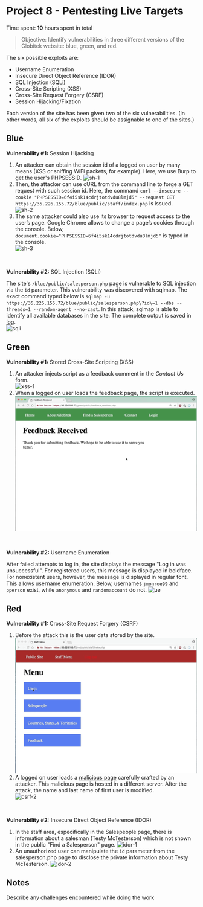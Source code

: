 # Project 8 - Pentesting Live Targets

Time spent: **10** hours spent in total

> Objective: Identify vulnerabilities in three different versions of the Globitek website: blue, green, and red.

The six possible exploits are:
* Username Enumeration
* Insecure Direct Object Reference (IDOR)
* SQL Injection (SQLi)
* Cross-Site Scripting (XSS)
* Cross-Site Request Forgery (CSRF)
* Session Hijacking/Fixation

Each version of the site has been given two of the six vulnerabilities. (In other words, all six of the exploits should be assignable to one of the sites.)



## Blue

**Vulnerability #1:** Session Hijacking

1. An attacker can obtain the session id of a logged on user by many means (XSS or sniffing WiFi packets, for example). Here, we use Burp to get the user's PHPSESSID. 
  ![sh-1](./blue/session-hijacking/sh-1.gif) 
2. Then, the attacker can use cURL from the command line to forge a GET request with such session id. Here, the command ```curl --insecure --cookie "PHPSESSID=6f4i5sk14cdrjtotdvdu8lmjd5" --request GET https://35.226.155.72/blue/public/staff/index.php``` is issued.   
  ![sh-2](./blue/session-hijacking/sh-2.gif)
3. The same attacker could also use its browser to request access to the user’s page. Google Chrome allows to change a page’s cookies through the console. Below, ```document.cookie="PHPSESSID=6f4i5sk14cdrjtotdvdu8lmjd5"``` is typed in the console.  
  ![sh-3](./blue/session-hijacking/sh-3.gif)

<br>

**Vulnerability #2:** SQL Injection (SQLi)

The site's ```/blue/public/salesperson.php``` page is vulnerable to SQL injection via the ```id``` parameter. This vulnerability was discovered with sqlmap. The exact command typed below is ```sqlmap -u https://35.226.155.72/blue/public/salesperson.php\?id\=1 --dbs --threads=1 --random-agent --no-cast```. In this attack, sqlmap is able to identify all available databases in the site. The complete output is saved in [log](./blue/sqli/log).   
![sqli](./blue/sqli/sqli.gif)


 
## Green

**Vulnerability #1:** Stored Cross-Site Scripting (XSS)

1. An attacker injects script as a feedback comment in the *Contact Us* form.  
  ![xss-1](./green/xss/xss-1.gif)
2. When a logged on user loads the feedback page, the script is executed.  
  ![xss-2](./green/xss/xss-2.gif)

<br>

**Vulnerability #2:** Username Enumeration

After failed attempts to log in, the site displays the message "Log in was unsuccessful". For registered users, this message is displayed in boldface. For nonexistent users, however, the message is displayed in regular font. This allows username enumeration. Below, usernames ```jmonroe99``` and ```pperson``` exist, while ```anonymous``` and ```randomaccount``` do not.
![ue](./green/username-enumeration/ue.gif) 
 


## Red

**Vulnerability #1:** Cross-Site Request Forgery (CSRF)

1. Before the attack this is the user data stored by the site.  
  ![csrf-1](./red/csrf/csrf-1.gif)
2. A logged on user loads a [malicious page](./red/csrf/index.html) carefully crafted by an attacker. This malicious page is hosted in a different server. After the attack, the name and last name of first user is modified.  
  ![csrf-2](./red/csrf/csrf-2.gif)

<br>

**Vulnerability #2:** Insecure Direct Object Reference (IDOR)

1. In the staff area, especifically in the Salespeople page, there is information about a salesman (Testy McTesterson) which is not shown in the public "Find a Salesperson" page.
  ![idor-1](./red/idor/idor-1.gif)
2. An unauthorized user can manipulate the ```id``` parameter from the salesperson.php page to disclose the private information about Testy McTesterson.
  ![idor-2](./red/idor/idor-2.gif)


## Notes

Describe any challenges encountered while doing the work

